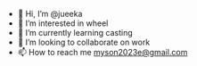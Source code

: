 - 👋 Hi, I’m @jueeka
- 👀 I’m interested in wheel
- 🌱 I’m currently learning casting
- 💞️ I’m looking to collaborate on work
- 📫 How to reach me myson2023e@gmail.com

<!---
jueeka/jueeka is a ✨ special ✨ repository because its `README.md` (this file) appears on your GitHub profile.
You can click the Preview link to take a look at your changes.
--->
